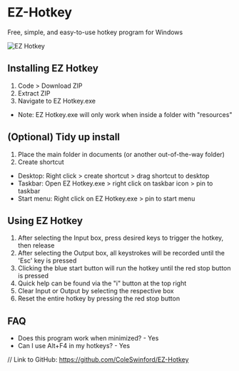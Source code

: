 # EZ-Hotkey
Free, simple, and easy-to-use hotkey program for Windows

![EZ Hotkey](https://user-images.githubusercontent.com/19520329/148511241-c271f390-5879-40f8-bc91-2b56b964da29.png)

## Installing EZ Hotkey
1) Code > Download ZIP
2) Extract ZIP
3) Navigate to EZ Hotkey.exe
- Note: EZ Hotkey.exe will only work when inside a folder with "resources"

## (Optional) Tidy up install
1) Place the main folder in documents (or another out-of-the-way folder)
2) Create shortcut
* Desktop: Right click > create shortcut > drag shortcut to desktop
* Taskbar: Open EZ Hotkey.exe > right click on taskbar icon > pin to taskbar
* Start menu: Right click on EZ Hotkey.exe > pin to start menu

## Using EZ Hotkey
1) After selecting the Input box, press desired keys to trigger the hotkey, then release
2) After selecting the Output box, all keystrokes will be recorded until the 'Esc' key is pressed
3) Clicking the blue start button will run the hotkey until the red stop button is pressed
4) Quick help can be found via the "i" button at the top right
5) Clear Input or Output by selecting the respective box
6) Reset the entire hotkey by pressing the red stop button

## FAQ
* Does this program work when minimized? - Yes
* Can I use Alt+F4 in my hotkeys? - Yes


// Link to GitHub: https://github.com/ColeSwinford/EZ-Hotkey
